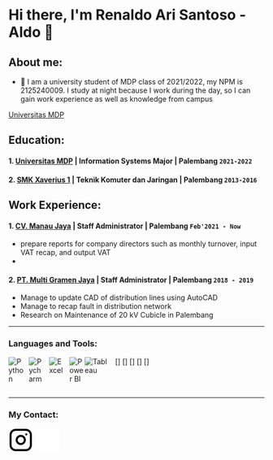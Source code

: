 # Hi there, I'm Renaldo Ari Santoso - Aldo 👋
## About me:
- 🔭 I am a university student of MDP class of 2021/2022, my NPM is 2125240009. I study at night because I work during the day, so I can gain work experience as well as knowledge from campus

[Universitas MDP](https://mdp.ac.id/mdp2020/wp-content/uploads/2023/01/DSC00483-scaled-700x700.jpg)

## Education:

#### 1. [Universitas MDP](https://mdp.ac.id) | Information Systems Major | Palembang `2021-2022`

 #### 2. [SMK Xaverius 1](https://smaxaverius1.sch.id/) | Teknik Komuter dan Jaringan | Palembang `2013-2016`


## Work Experience:
#### 1. [CV. Manau Jaya](https://www.kansaicoatings.co.id/) | Staff Administrator | Palembang `Feb'2021 - Now`
   - prepare reports for company directors such as monthly turnover, input VAT recap, and output VAT
   - 
#### 2. [PT. Multi Gramen Jaya](https://cardinal.co.id) | Staff Administrator | Palembang `2018 - 2019`
   - Manage to update CAD of distribution lines using AutoCAD
   - Manage to recap fault in distribution network
   - Research on Maintenance of 20 kV Cubicle in Palembang
---

### Languages and Tools:

[<img align="left" alt="Python" width="30px" src="https://upload.wikimedia.org/wikipedia/commons/thumb/c/c3/Python-logo-notext.svg/110px-Python-logo-notext.svg.png?20100317150552" style="padding-right:10px;" />]
[<img align="left" alt="Pycharm" width="30px" src="https://upload.wikimedia.org/wikipedia/commons/thumb/1/1d/PyCharm_Icon.svg/220px-PyCharm_Icon.svg.png" style="padding-right:10px;" />]
[<img align="left" alt="Excel" width="30px" src="https://is2-ssl.mzstatic.com/image/thumb/Purple126/v4/a8/fd/5a/a8fd5a84-c6f1-355f-3b9f-6e86598efaa3/XCEL.png/1200x630bb.png" style="padding-right:10px;" />]
[<img align="left" alt="Power BI" width="30px" src="https://powerbi.microsoft.com/pictures/application-logos/svg/powerbi.svg" style="padding-right:0px;" />]
[<img align="left" alt="Tableau" width="50px" src="https://logos-world.net/wp-content/uploads/2021/10/Tableau-Symbol.png" style="padding-right:10px;" />]

<br />
<br />

---
### My Contact:

[![website](./img/instagram-light.svg)](https://instagram.com/renaldo_ari_5_7#gh-light-mode-only)
[![website](./img/instagram-dark.svg)](https://instagram.com/renaldo_ari_5_7#gh-dark-mode-only)



